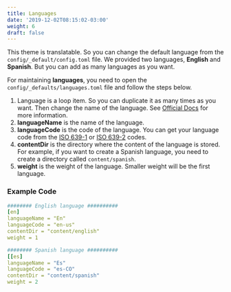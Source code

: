 ```yaml
---
title: Languages
date: '2019-12-02T08:15:02-03:00'
weight: 6
draft: false
---
```


This theme is translatable. So you can change the default language from the `config/_default/config.toml` file. We provided two languages, **English** and **Spanish**. But you can add as many languages as you want.

For maintaining **languages**, you need to open the `config/_defaults/languages.toml` file and follow the steps below.

1. Language is a loop item. So you can duplicate it as many times as you want. Then change the name of the language. See [Official Docs](https://gohugo.io/content-management/multilingual/) for more information.
2. **languageName** is the name of the language.
3. **languageCode** is the code of the language. You can get your language code from the [ISO 639-1](https://en.wikipedia.org/wiki/List_of_ISO_639-1_codes) or [ISO 639-2](https://en.wikipedia.org/wiki/List_of_ISO_639-2_codes) codes.
4. **contentDir** is the directory where the content of the language is stored. For example, if you want to create a Spanish language, you need to create a directory called `content/spanish`.
5. **weight** is the weight of the language. Smaller weight will be the first language.

### Example Code

```yaml
######## English language ##########
[en]
languageName = "En"
languageCode = "en-us"
contentDir = "content/english"
weight = 1

######## Spanish language ##########
[[es]
languageName = "Es"
languageCode = "es-CO"
contentDir = "content/spanish"
weight = 2
```
